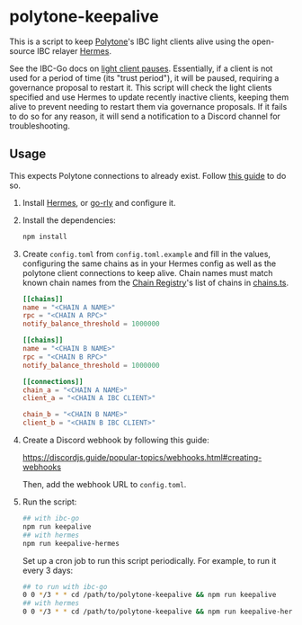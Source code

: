 # polytone-keepalive

This is a script to keep [Polytone](https://github.com/DA0-DA0/polytone)'s IBC
light clients alive using the open-source IBC relayer
[Hermes](https://hermes.informal.systems).

See the IBC-Go docs on [light client
pauses](https://ibc.cosmos.network/main/ibc/proposals.html). Essentially, if a
client is not used for a period of time (its "trust period"), it will be paused,
requiring a governance proposal to restart it. This script will check the light
clients specified and use Hermes to update recently inactive clients, keeping
them alive to prevent needing to restart them via governance proposals. If it
fails to do so for any reason, it will send a notification to a Discord channel
for troubleshooting.

## Usage

This expects Polytone connections to already exist. Follow [this
guide](https://github.com/DA0-DA0/polytone/wiki/How-to-set-up-a-new-polytone-connection)
to do so.


1. Install [Hermes](https://hermes.informal.systems), or [go-rly](https://github.com/cosmos/relayer) and configure it.

2. Install the dependencies:

   ```sh
   npm install
   ```

3. Create `config.toml` from `config.toml.example` and fill in the values,
   configuring the same chains as in your Hermes config as well as the polytone
   client connections to keep alive. Chain names must match known chain names
   from the [Chain Registry](https://github.com/cosmology-tech/chain-registry)'s
   list of chains in
   [chains.ts](https://github.com/cosmology-tech/chain-registry/blob/main/packages/chain-registry/src/chains.ts).

   ```toml
   [[chains]]
   name = "<CHAIN A NAME>"
   rpc = "<CHAIN A RPC>"
   notify_balance_threshold = 1000000

   [[chains]]
   name = "<CHAIN B NAME>"
   rpc = "<CHAIN B RPC>"
   notify_balance_threshold = 1000000

   [[connections]]
   chain_a = "<CHAIN A NAME>"
   client_a = "<CHAIN A IBC CLIENT>"

   chain_b = "<CHAIN B NAME>"
   client_b = "<CHAIN B IBC CLIENT>"
   ```

4. Create a Discord webhook by following this guide:

   https://discordjs.guide/popular-topics/webhooks.html#creating-webhooks

   Then, add the webhook URL to `config.toml`.

5. Run the script:

   ```sh
   ## with ibc-go 
   npm run keepalive
   ## with hermes 
   npm run keepalive-hermes
   ```

   Set up a cron job to run this script periodically. For example, to run it
   every 3 days:

   ```sh
   ## to run with ibc-go 
   0 0 */3 * * cd /path/to/polytone-keepalive && npm run keepalive
   ## with hermes
   0 0 */3 * * cd /path/to/polytone-keepalive && npm run keepalive-hermes
   ```

